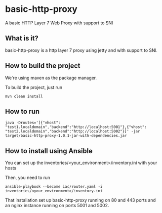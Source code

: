 # basic-http-proxy
A basic HTTP Layer 7 Web Proxy with support to SNI

## What is it?

basic-http-proxy is a http layer 7 proxy using jetty and with support to SNI.

## How to build the project

We're using maven as the package manager.

To build the project, just run

```
mvn clean install
```

## How to run

```
java -Droutes='[{"vhost": "test1.localdomain","backend":"http://localhost:5001"},{"vhost": "test2.localdomain","backend":"http://localhost:5002"}]' -jar target/basic-http-proxy-1.0.1-jar-with-dependencies.jar
```

## How to install using Ansible

You can set up the inventories/<your_environment>/inventory.ini with your hosts

Then, you need to run

```
ansible-playbook --become iac/router.yaml -i inventories/<your_environment>/inventory.ini
```

That installation set up basic-http-proxy running on 80 and 443 ports and an nginx instance running on ports 5001 and 5002.

